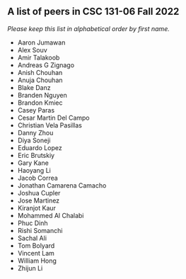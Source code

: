 A list of peers in CSC 131-06 Fall 2022
--------------------------------------------------

*Please keep this list in alphabetical order by first name.*
* Aaron Jumawan
* Alex Souv
* Amir Talakoob
* Andreas G Zignago
* Anish Chouhan
* Anuja Chouhan
* Blake Danz
* Branden Nguyen
* Brandon Kmiec
* Casey Paras
* Cesar Martin Del Campo
* Christian Vela Pasillas
* Danny Zhou
* Diya Soneji
* Eduardo Lopez
* Eric Brutskiy
* Gary Kane
* Haoyang Li 
* Jacob Correa
* Jonathan Camarena Camacho
* Joshua Cupler
* Jose Martinez
* Kiranjot Kaur
* Mohammed Al Chalabi
* Phuc Dinh
* Rishi Somanchi
* Sachal Ali
* Tom Bolyard
* Vincent Lam
* William Hong
* Zhijun Li
